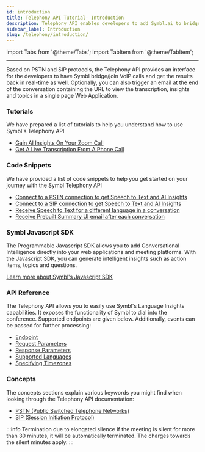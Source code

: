```yaml
---
id: introduction
title: Telephony API Tutorial- Introduction
description: Telephony API enables developers to add Symbl.ai to bridges and join VoIP calls to get real-time intelligence. Check out the Telephony API tutorials to help you get started.
sidebar_label: Introduction
slug: /telephony/introduction/
---
```


<head>
    <title>Telephony API | Symbl Docs</title>
    <meta name="description" content="Based on PSTN and SIP protocols, the Telephony API provides an interface for the developers to have Symbl bridge/join VoIP calls and get the results back in real-time as well. Optionally, the developer can also trigger an email at the end of the conversation containing the URL to view the transcription, insights and topics in a single page Web Application."/>
    <meta name="keywords" content =  "telephony api tutorial,telephony api"/>
</head>

import Tabs from '@theme/Tabs';
import TabItem from '@theme/TabItem';

---

Based on PSTN and SIP protocols, the Telephony API provides an interface for the developers to have Symbl bridge/join VoIP calls and get the results back in real-time as well. Optionally, you can also trigger an email at the end of the conversation containing the URL to view the transcription, insights and topics in a single page Web Application.

### Tutorials

We have prepared a list of tutorials to help you understand how to use Symbl's Telephony API

- [Gain AI Insights On Your Zoom Call](/docs/telephony/tutorials/connect-to-zoom)
- [Get A Live Transcription From A Phone Call](/docs/telephony/tutorials/connect-to-phone-call)

### Code Snippets

We have provided a list of code snippets to help you get started on your journey with the Symbl Telephony API

- [Connect to a PSTN connection to get Speech to Text and AI Insights](/docs/telephony/code-snippets/connect-to-pstn)
- [Connect to a SIP connection to get Speech to Text and AI Insights](/docs/telephony/code-snippets/connect-to-sip)
- [Receive Speech to Text for a different language in a conversation](/docs/telephony/code-snippets/receive-speech-to-text-for-a-different-language)
- [Receive Prebuilt Summary UI email after each conversation](/docs/telephony/code-snippets/receive-prebuilt-ui-email-after-conversation)

### Symbl Javascript SDK

The Programmable Javascript SDK allows you to add Conversational Intelligence directly into your web applications and meeting platforms. With the Javascript SDK, you can generate intelligent insights such as action items, topics and questions.

[Learn more about Symbl's Javascript SDK](/docs/javascript-sdk/overview/introduction)

### API Reference

The Telephony API allows you to easily use Symbl's Language Insights capabilities. It exposes the functionality of Symbl to dial into the conference. Supported endpoints are given below. Additionally, events can be passed for further processing:

- [Endpoint](/docs/telephony-api/api-reference#endpoint)
- [Request Parameters](/docs/telephony-api/api-reference#request-parameters)
- [Response Parameters](/docs/telephony-api/api-reference#response-parameters)
- [Supported Languages](/docs/telephony-api/api-reference#supported-languages)
- [Specifying Timezones](/docs/telephony-api/api-reference#specifying-timezones)

### Concepts

The concepts sections explain various keywords you might find when looking through the Telephony API documentation:

- [PSTN (Public Switched Telephone Networks)](/docs/concepts/pstn-and-sip#pstn-public-switched-telephone-networks)
- [SIP (Session Initiation Protocol)](/docs/concepts/pstn-and-sip#sip-session-initiation-protocol)

:::info Termination due to elongated silence
If the meeting is silent for more than 30 minutes, it will be automatically terminated. The charges towards the silent minutes apply.
:::

